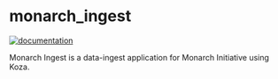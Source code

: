 # monarch_ingest
[![documentation](https://img.shields.io/badge/-Documentation-purple?logo=read-the-docs&logoColor=white&style=for-the-badge)](https://monarch-initiative.github.io/monarch-ingest/)

Monarch Ingest is a data-ingest application for Monarch Initiative using Koza. 

